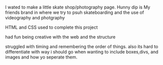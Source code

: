 I wated to make a little skate shop/photography page.
Hunny dip is My friends brand in where we try to psuh skateboarding and the use of videography and photgraphy

HTML and CSS used to complete this project 

had fun being creative with the web and the structure

struggled with timing and remembering the order of things.
 also its hard to differentiate with way i should go when wanting to include boxes,divs, and images and how yo seperate them.